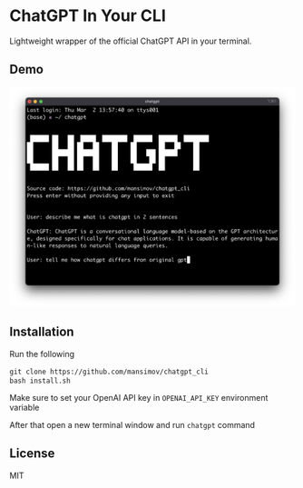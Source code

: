 # ChatGPT In Your CLI

Lightweight wrapper of the official ChatGPT API in your terminal.

## Demo

![ChatGPT](screenshot.png)

## Installation

Run the following

```
git clone https://github.com/mansimov/chatgpt_cli
bash install.sh
```

Make sure to set your OpenAI API key in `OPENAI_API_KEY` environment variable

After that open a new terminal window and run `chatgpt` command

## License

MIT